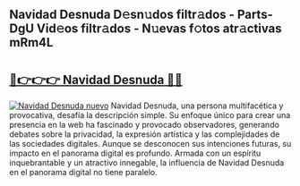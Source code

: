 ## Navidad Desnuda D𝚎sn𝚞dos filtr𝚊dos - Parts-DgU Vid𝚎os filtr𝚊dos - N𝚞evas f𝚘tos atr𝚊ctivas mRm4L

# <h2><a href="http://mbabdyf.tromn.icu/?c=Navidad+Desnuda">🔗👉👉👉 Navidad Desnuda 🔗🔗</a></h2>

[![Navidad Desnuda nuevo](https://i.imgur.com/pEAQMta.gif)](http://mbabdyf.tromn.icu/?c=Navidad+Desnuda)
Navidad Desnuda, una persona multifacética y provocativa, desafía la descripción simple. Su enfoque único para crear una presencia en la web ha fascinado y provocado observadores, generando debates sobre la privacidad, la expresión artística y las complejidades de las sociedades digitales. Aunque se desconocen sus intenciones futuras, su impacto en el panorama digital es profundo. Armada con un espíritu inquebrantable y un atractivo innegable, la influencia de Navidad Desnuda en el panorama digital no tiene paralelo.
